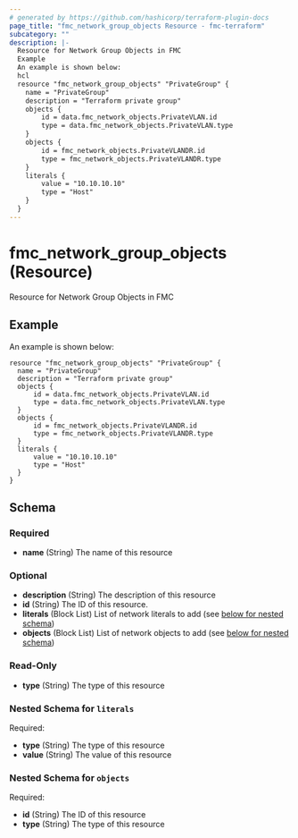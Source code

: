 ```yaml
---
# generated by https://github.com/hashicorp/terraform-plugin-docs
page_title: "fmc_network_group_objects Resource - fmc-terraform"
subcategory: ""
description: |-
  Resource for Network Group Objects in FMC
  Example
  An example is shown below:
  hcl
  resource "fmc_network_group_objects" "PrivateGroup" {
    name = "PrivateGroup"
    description = "Terraform private group"
    objects {
        id = data.fmc_network_objects.PrivateVLAN.id
        type = data.fmc_network_objects.PrivateVLAN.type
    }
    objects {
        id = fmc_network_objects.PrivateVLANDR.id
        type = fmc_network_objects.PrivateVLANDR.type
    }
    literals {
        value = "10.10.10.10"
        type = "Host"
    }
  }
---
```


# fmc_network_group_objects (Resource)

Resource for Network Group Objects in FMC

## Example
An example is shown below: 
```hcl
resource "fmc_network_group_objects" "PrivateGroup" {
  name = "PrivateGroup"
  description = "Terraform private group"
  objects {
      id = data.fmc_network_objects.PrivateVLAN.id
      type = data.fmc_network_objects.PrivateVLAN.type
  }
  objects {
      id = fmc_network_objects.PrivateVLANDR.id
      type = fmc_network_objects.PrivateVLANDR.type
  }
  literals {
      value = "10.10.10.10"
      type = "Host"
  }
}
```



<!-- schema generated by tfplugindocs -->
## Schema

### Required

- **name** (String) The name of this resource

### Optional

- **description** (String) The description of this resource
- **id** (String) The ID of this resource.
- **literals** (Block List) List of network literals to add (see [below for nested schema](#nestedblock--literals))
- **objects** (Block List) List of network objects to add (see [below for nested schema](#nestedblock--objects))

### Read-Only

- **type** (String) The type of this resource

<a id="nestedblock--literals"></a>
### Nested Schema for `literals`

Required:

- **type** (String) The type of this resource
- **value** (String) The value of this resource


<a id="nestedblock--objects"></a>
### Nested Schema for `objects`

Required:

- **id** (String) The ID of this resource
- **type** (String) The type of this resource



